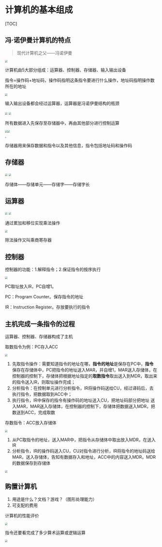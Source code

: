 

# 计算机的基本组成

[TOC]



 ## 冯·诺伊曼计算机的特点

> 现代计算机之父——冯诺伊曼

<img src="https://tva1.sinaimg.cn/large/00831rSTly1gcvz2b78lvj30lw0f0gql.jpg" style="zoom:50%;" />

计算机由5大部分组成：运算器、控制器、存储器、输入输出设备

指令=操作码+地址码，操作码指明这条指令要进行什么操作，地址码指明操作数所在的地址

<img src="https://tva1.sinaimg.cn/large/00831rSTly1gcw6tfb865j30rk0hojxr.jpg" style="zoom:50%;" />

输入输出设备都会经过运算器，运算器是冯诺伊曼结构的瓶颈

<img src="https://tva1.sinaimg.cn/large/00831rSTly1gcw71cajrfj30ss0ew7cj.jpg" style="zoom:50%;" />

<img src="https://tva1.sinaimg.cn/large/00831rSTly1gcw75dws7qj30oo0m2n4b.jpg" style="zoom:50%;" />

所有数据进入先保存至存储器中，再由其他部分进行控制运算

<img src="https://tva1.sinaimg.cn/large/00831rSTly1gcw71cajrfj30ss0ew7cj.jpg" style="zoom:50%;" /><img src="https://tva1.sinaimg.cn/large/00831rSTly1gcw75dws7qj30oo0m2n4b.jpg" style="zoom:50%;" />

<img src="https://tva1.sinaimg.cn/large/00831rSTly1gcw78r4wtxj30mu0eadkp.jpg" style="zoom: 25%;" />

存储器用来保存数据和指令以及其他信息，指令包括地址码和操作码

## 存储器

<img src="https://tva1.sinaimg.cn/large/00831rSTly1gd1dglbstqj30te0hatiq.jpg" style="zoom:50%;" />

<img src="https://tva1.sinaimg.cn/large/00831rSTly1gd1e8kes5wj30q80hsdoy.jpg" style="zoom:50%;" />

存储体——存储单元——存储字——存储字长

## 运算器

<img src="https://tva1.sinaimg.cn/large/00831rSTly1gd1f5fudyyj30ra0fs0ym.jpg" style="zoom:50%;" />

<img src="https://tva1.sinaimg.cn/large/00831rSTly1gd1fafkksjj30qo0k6tf8.jpg" style="zoom:50%;" />

通过累加和移位实现乘法操作

<img src="https://tva1.sinaimg.cn/large/00831rSTly1gd1fe2c18oj30qe0jewl9.jpg" style="zoom:50%;" />

除法操作又叫乘商寄存器

## 控制器

控制器的功能：1.解释指令；2.保证指令的按序执行

<img src="https://tva1.sinaimg.cn/large/00831rSTly1gd1fymrjr5j30rw0eidld.jpg" style="zoom:50%;" />

PC取址放入IR，PC自增1。

PC：Program Counter。保存指令的地址

IR：Instruction Register。存放要执行的指令

## 主机完成一条指令的过程

运算器、控制器、存储器构成了主机

取数指令为例：PC存入ACC

<img src="https://tva1.sinaimg.cn/large/00831rSTly1gd1gc26bdij30uc0hqdr9.jpg" style="zoom:50%;" />

1. 先取指令操作：需要知道指令的地址在哪，**指令的地址**是保存在PC中，**指令**保存在存储体中，PC把指令的地址送入MAR，并自增1，MAR送入存储体，在控制器的控制下，存储体把根据地址指定的**取数指令**取出送入到MDR，取出来的指令送入IR，则取址操作完成；
2. 分析指令：在控制单元进行分析指令，IR将操作码送给CU，经过译码后，去执行指令，把数据取到ACC中；
3. 执行指令，IR中保存的指令有操作码的地址送入CU，把地址码部分把地址 送入MAR，MAR送入存储体，在控制器的控制下，存储体把数据送入MDR，把数送到ACC，完成取数 

存数指令：ACC放入存储体

<img src="https://tva1.sinaimg.cn/large/00831rSTly1gd1rzms7dyj30u80hcgwk.jpg" style="zoom:50%;" />

1. 从PC取指令的地址，送入MAR中，把指令从存储体中取出放入MDR，在送入IR
2. 分析指令，IR的操作码送入CU，CU对指令进行分析，IR将指令的地址码送给MAR，送入存储体，告知有数据存入和地址，ACC中的内容送入MDR，MDR的数据保存到存储体

<img src="https://tva1.sinaimg.cn/large/00831rSTly1gd1wubdzstj30ow0fg43p.jpg" style="zoom:50%;" />

## 购置计算机

1. 用途是什么？文档？游戏？（图形处理能力）
2. 可支配的费用

计算机的性能评价

<img src="https://tva1.sinaimg.cn/large/00831rSTly1gd1xwueffhj30se0i2wly.jpg" style="zoom:50%;" />

指令还要看完成了多少算术运算或逻辑运算

<img src="https://tva1.sinaimg.cn/large/00831rSTly1gd1y6nnhjyj30ro0kcwlc.jpg" style="zoom:50%;" />



